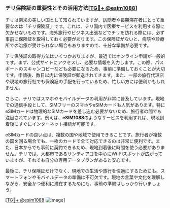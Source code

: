 ### チリ保険証の重要性とその活用方法[[TG💪+ @esim1088](https://t.me/s/esim1088)]

チリは南米の美しい国として知られていますが、訪問者や長期滞在者にとって重要なのは「チリ保険証」です。これは、チリ国内で医療サービスを利用する際に欠かせないものです。海外旅行やビジネス出張などでチリを訪れる際には、必ず事前に保険証を取得しておく必要があります。この保険証がないと、病院や診療所での治療が受けられない場合もありますので、十分な準備が必要です。

チリ保険証の取得方法はいくつかありますが、最近ではオンライン申請が一般的です。まず、公式サイトにアクセスし、必要な情報を入力します。この際、パスポートのスキャンコピーなども必要になるため、事前に準備しておくことが大切です。申請後、数日以内に保険証が郵送されてきます。また、一部の旅行代理店や現地の旅行社でも保険証の手配を行っているため、忙しい方には便利かもしれません。

さらに、チリではスマホやモバイルデータの利用が非常に普及しています。現地での通信手段として、SIMフリーのスマホやeSIMカードも人気があります。特にeSIMカードは物理的なSIMカードを差し込む必要がないため、旅行者の間でも注目されています。例えば、**eSIM1088**のようなサービスを利用すれば、現地到着後にすぐにインターネット接続が可能です。

eSIMカードの良い点は、複数の国や地域で使用できることです。旅行者が複数の国を回る場合でも、一枚のカードで全て対応できるのは非常に便利です。また、日本からでも事前に契約できるため、現地到着後に時間を使う必要がありません。チリでは、大都市であるサンティアゴを中心にWi-Fiスポットが広がっていますが、それでも自分の専用データプランがあると安心です。

最後に、チリ保険証だけでなく、現地での生活や旅行を快適にするためにも、スマートフォンやモバイルデータの準備は不可欠です。現地の言葉や文化を理解しながら、安全かつ便利に滞在するためにも、事前の準備はしっかり行いましょう。

[[TG💪+ @esim1088](https://t.me/s/esim1088) ![Image](https://i.postimg.cc/Y0z9fWf4/image.png)]